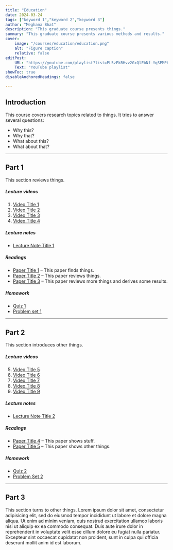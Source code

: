```yaml
---
title: "Education"
date: 2024-03-24
tags: ["keyword 1","keyword 2","keyword 3"]
author: "Meghana Bhat"
description: "This graduate course presents things." 
summary: "This graduate course presents various methods and results." 
cover:
    image: "/courses/education/education.png"
    alt: "Figure caption"
    relative: false
editPost:
    URL: "https://youtube.com/playlist?list=PL5zEkRHvv2GxQlFbNf-YqSPMP6ePc3DQf"
    Text: "YouTube playlist"
showToc: true
disableAnchoredHeadings: false

---
```


## Introduction

This course covers research topics related to things. It tries to answer several questions: 

+ Why this? 
+ Why that? 
+ What about this? 
+ What about that?


---

## Part 1

This section reviews things.

##### Lecture videos

1. [Video Title 1](https://youtu.be/0rbmjemhy38)
2. [Video Title 2](https://youtu.be/a2tbm5ljZJM)
3. [Video Title 3](https://youtu.be/bz2mXgo7Kj0)
4. [Video Title 4](https://youtu.be/rA4S9lFiU3o)

##### Lecture notes

+ [Lecture Note Title 1](lecture1.pdf)

##### Readings

+ [Paper Title 1](https://doi.org/10.1257/aer.102.4.1721) – This paper finds things.
+ [Paper Title 2](https://doi.org/10.1257/mac.6.1.190) – This paper reviews things.
+ [Paper Title 3](https://doi.org/10.1093/qje/qjv006) – This paper reviews more things and derives some results.

##### Homework

+ [Quiz 1](quiz1.pdf)
+ [Problem set 1](ps1.pdf)

---

## Part 2

This section introduces other things.

##### Lecture videos

5. [Video Title 5](https://youtu.be/tU0dtS9iiOk)
6. [Video Title 6](https://youtu.be/GMIKykwvrGI)
7. [Video Title 7](https://youtu.be/79MSNfp1rw0)
8. [Video Title 8](https://youtu.be/zEShE10YiYo)
9. [Video Title 9](https://youtu.be/SNlHsn7isog)

##### Lecture notes

+ [Lecture Note Title 2](lecture2.pdf)

##### Readings

+ [Paper Title 4](https://doi.org/10.1093/restud/rdy030) – This paper shows stuff.
+ [Paper Title 5](https://doi.org/10.1093/jeea/jvaa041) – This paper shows other things.

##### Homework

+ [Quiz 2](quiz2.pdf)
+ [Problem Set 2](ps2.pdf)

---

## Part 3

This section turns to other things. Lorem ipsum dolor sit amet, consectetur adipisicing elit, sed do eiusmod tempor incididunt ut labore et dolore magna aliqua. Ut enim ad minim veniam, quis nostrud exercitation ullamco laboris nisi ut aliquip ex ea commodo
consequat. Duis aute irure dolor in reprehenderit in voluptate velit esse
cillum dolore eu fugiat nulla pariatur. Excepteur sint occaecat cupidatat non
proident, sunt in culpa qui officia deserunt mollit anim id est laborum.